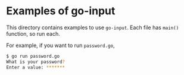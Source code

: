 # Examples of go-input

This directory contains examples to use `go-input`. Each file has `main()` function, so run each.

For example, if you want to run `password.go`,

```bash
$ go run password.go
What is your password?
Enter a value: *******
```
